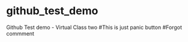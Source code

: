 # github_test_demo
Github Test demo - Virtual Class two 
#This is just panic button
#Forgot commment
